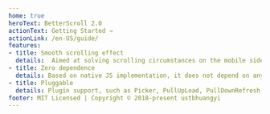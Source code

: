 ```yaml
---
home: true
heroText: BetterScroll 2.0
actionText: Getting Started →
actionLink: /en-US/guide/
features:
- title: Smooth scrolling effect
  details:  Aimed at solving scrolling circumstances on the mobile side (PC supported already).
- title: Zero dependence
  details: Based on native JS implementation, it does not depend on any framework. Perfect for Vue, React and other MVVM frameworks.
- title: Pluggable
  details: Plugin support, such as Picker, PullUpLoad, PullDownRefresh, Zoom, Mouse-Wheel, Slide, Movable and so on.
footer: MIT Licensed | Copyright © 2018-present ustbhuangyi
---
```

